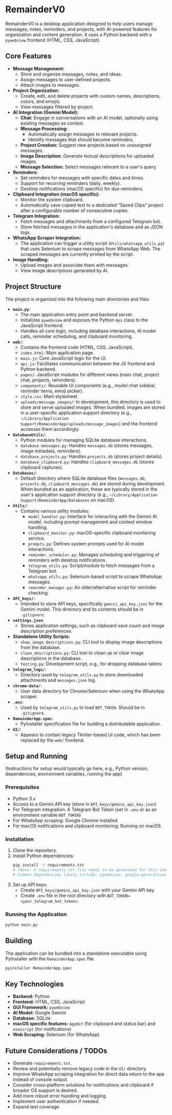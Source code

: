 # RemainderV0

RemainderV0 is a desktop application designed to help users manage messages, notes, reminders, and projects, with AI-powered features for organization and content generation. It uses a Python backend with a `pywebview` frontend (HTML, CSS, JavaScript).

## Core Features

*   **Message Management:**
    *   Store and organize messages, notes, and ideas.
    *   Assign messages to user-defined projects.
    *   Attach images to messages.
*   **Project Organization:**
    *   Create, edit, and delete projects with custom names, descriptions, colors, and emojis.
    *   View messages filtered by project.
*   **AI Integration (Gemini Model):**
    *   **Chat:** Engage in conversations with an AI model, optionally using existing messages as context.
    *   **Message Processing:**
        *   Automatically assign messages to relevant projects.
        *   Identify messages that should become reminders.
    *   **Project Creation:** Suggest new projects based on unassigned messages.
    *   **Image Description:** Generate textual descriptions for uploaded images.
    *   **Message Selection:** Select messages relevant to a user's query.
*   **Reminders:**
    *   Set reminders for messages with specific dates and times.
    *   Support for recurring reminders (daily, weekly).
    *   Desktop notifications (macOS specific) for due reminders.
*   **Clipboard Integration (macOS specific):**
    *   Monitor the system clipboard.
    *   Automatically save copied text to a dedicated "Saved Clips" project after a configurable number of consecutive copies.
*   **Telegram Integration:**
    *   Fetch messages and attachments from a configured Telegram bot.
    *   Store fetched messages in the application's database and as JSON logs.
*   **WhatsApp Scraper Integration:**
    *   The application can trigger a utility script (`Utils/whatsapp_utils.py`) that uses Selenium to scrape messages from WhatsApp Web. The scraped messages are currently printed by the script.
*   **Image Handling:**
    *   Upload images and associate them with messages.
    *   View image descriptions generated by AI.

## Project Structure

The project is organized into the following main directories and files:

*   **`main.py`**:
    *   The main application entry point and backend server.
    *   Initializes `pywebview` and exposes the Python `Api` class to the JavaScript frontend.
    *   Handles all core logic, including database interactions, AI model calls, reminder scheduling, and clipboard monitoring.
*   **`web/`**:
    *   Contains the frontend code (HTML, CSS, JavaScript).
    *   `index.html`: Main application page.
    *   `main.js`: Core JavaScript logic for the UI.
    *   `api.js`: Facilitates communication between the JS frontend and Python backend.
    *   `pages/`: JavaScript modules for different views (main chat, project chat, projects, reminders).
    *   `components/`: Reusable UI components (e.g., model chat sidebar, reminder items, emoji picker).
    *   `style.css`: Main stylesheet.
    *   `uploads/message_images/`: In development, this directory is used to store and serve uploaded images. When bundled, images are stored in a user-specific application support directory (e.g., `~/Library/Application Support/RemainderApp/uploads/message_images`) and the frontend accesses them accordingly.
*   **`DatabaseUtils/`**:
    *   Python modules for managing SQLite database interactions.
    *   `database_messages.py`: Handles `messages.db` (stores messages, image metadata, reminders).
    *   `database_projects.py`: Handles `projects.db` (stores project details).
    *   `database_clipboard.py`: Handles `clipboard_messages.db` (stores clipboard captures).
*   **`Databases/`**:
    *   Default directory where SQLite database files (`messages.db`, `projects.db`, `clipboard_messages.db`) are stored during development. When bundled as an application, these are typically stored in the user's application support directory (e.g., `~/Library/Application Support/RemainderApp/Databases` on macOS).
*   **`Utils/`**:
    *   Contains various utility modules:
        *   `model_handler.py`: Interface for interacting with the Gemini AI model, including prompt management and context window handling.
        *   `clipboard_monitor.py`: macOS-specific clipboard monitoring service.
        *   `prompts.py`: Defines system prompts used for AI model interactions.
        *   `reminder_scheduler.py`: Manages scheduling and triggering of reminders with desktop notifications.
        *   `telegram_utils.py`: Script/module to fetch messages from a Telegram bot.
        *   `whatsapp_utils.py`: Selenium-based script to scrape WhatsApp messages.
        *   `reminder_manager.py`: An older/alternative script for reminder checking.
*   **`API_keys/`**:
    *   Intended to store API keys, specifically `gemini_api_key.json` for the Gemini model. This directory and its contents should be in `.gitignore`.
*   **`settings.json`**:
    *   Stores application settings, such as clipboard save count and image description preferences.
*   **Standalone Utility Scripts:**
    *   `show_image_descriptions.py`: CLI tool to display image descriptions from the database.
    *   `clean_descriptions.py`: CLI tool to clean up or clear image descriptions in the database.
    *   `testing.py`: Development script, e.g., for dropping database tables.
*   **`telegram_logs/`**:
    *   Directory used by `telegram_utils.py` to store downloaded attachments and `messages.json` log.
*   **`chrome-data/`**:
    *   User data directory for Chrome/Selenium when using the WhatsApp scraper.
*   **`.env`**:
    *   Used by `telegram_utils.py` to load `BOT_TOKEN`. Should be in `.gitignore`.
*   **`RemainderApp.spec`**:
    *   PyInstaller specification file for building a distributable application.
*   **`UI/`**:
    *   Appears to contain legacy Tkinter-based UI code, which has been replaced by the `web/` frontend.

## Setup and Running

(Instructions for setup would typically go here, e.g., Python version, dependencies, environment variables, running the app)

### Prerequisites
*   Python 3.x
*   Access to a Gemini API key (store in `API_keys/gemini_api_key.json`)
*   For Telegram integration: A Telegram Bot Token (set in `.env` or as an environment variable `BOT_TOKEN`)
*   For WhatsApp scraping: Google Chrome installed.
*   For macOS notifications and clipboard monitoring: Running on macOS.

### Installation
1.  Clone the repository.
2.  Install Python dependencies:
    ```bash
    pip install -r requirements.txt 
    # (Note: A requirements.txt file needs to be generated for this command)
    # Common dependencies likely include: pywebview, google-generativeai, requests, python-dotenv, AppKit (via pyobjc for macOS), selenium, python-dateutil
    ```
3.  Set up API keys:
    *   Create `API_keys/gemini_api_key.json` with your Gemini API key.
    *   Create `.env` file in the root directory with `BOT_TOKEN=<your_telegram_bot_token>`.

### Running the Application
```bash
python main.py
```

## Building
The application can be bundled into a standalone executable using PyInstaller with the `RemainderApp.spec` file.
```bash
pyinstaller RemainderApp.spec
```

## Key Technologies
*   **Backend:** Python
*   **Frontend:** HTML, CSS, JavaScript
*   **GUI Framework:** `pywebview`
*   **AI Model:** Google Gemini
*   **Database:** SQLite
*   **macOS specific features:** `AppKit` (for clipboard and status bar) and `osascript` (for notifications)
*   **Web Scraping:** Selenium (for WhatsApp)

## Future Considerations / TODOs
*   Generate `requirements.txt`.
*   Review and potentially remove legacy code in the `UI/` directory.
*   Improve WhatsApp scraping integration for direct data return to the app instead of console output.
*   Consider cross-platform solutions for notifications and clipboard if broader OS support is desired.
*   Add more robust error handling and logging.
*   Implement user authentication if needed.
*   Expand test coverage. 
